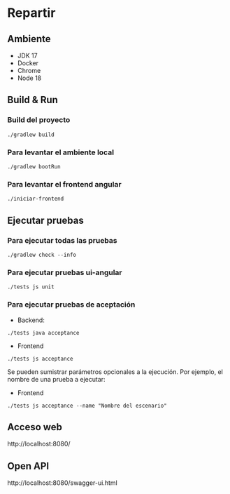 # Repartir

## Ambiente

 * JDK 17
 * Docker
 * Chrome
 * Node 18

## Build & Run

### Build del proyecto
```
./gradlew build
```

### Para levantar el ambiente local

```
./gradlew bootRun
```

### Para levantar el frontend angular

```
./iniciar-frontend
```

## Ejecutar pruebas

### Para ejecutar todas las pruebas

```
./gradlew check --info
```

### Para ejecutar pruebas ui-angular

```
./tests js unit
```

### Para ejecutar pruebas de aceptación

* Backend:
```
./tests java acceptance
```
* Frontend
```
./tests js acceptance
```
Se pueden sumistrar parámetros opcionales a la ejecución. Por ejemplo, el nombre de una prueba a ejecutar:
* Frontend
```
./tests js acceptance --name "Nombre del escenario"
```

## Acceso web

http://localhost:8080/

## Open API

http://localhost:8080/swagger-ui.html

##

